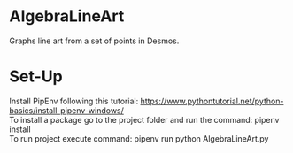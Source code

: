 # AlgebraLineArt
Graphs line art from a set of points in Desmos. <br />

# Set-Up
Install PipEnv following this tutorial: https://www.pythontutorial.net/python-basics/install-pipenv-windows/ <br />
To install a package go to the project folder and run the command: pipenv install <name of package> <br />
To run project execute command: pipenv run python AlgebraLineArt.py <br />
